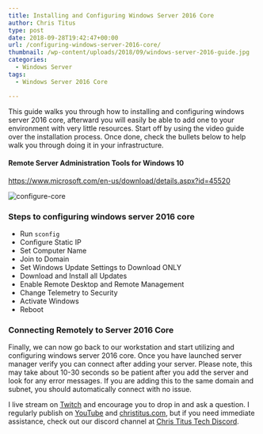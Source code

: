 ```yaml
---
title: Installing and Configuring Windows Server 2016 Core
author: Chris Titus
type: post
date: 2018-09-28T19:42:47+00:00
url: /configuring-windows-server-2016-core/
thumbnail: /wp-content/uploads/2018/09/windows-server-2016-guide.jpg
categories:
  - Windows Server
tags:
  - Windows Server 2016 Core

---
```

This guide walks you through how to installing and configuring windows server 2016 core, afterward you will easily be able to add one to your environment with very little resources. Start off by using the video guide over the installation process. Once done, check the bullets below to help walk you through doing it in your infrastructure.<!--more-->

#### Remote Server Administration Tools for Windows 10

<https://www.microsoft.com/en-us/download/details.aspx?id=45520>

![configure-core](/wp-content/uploads/2018/09/windows-server-2016.png)

### Steps to configuring windows server 2016 core

  * Run `sconfig`
  * Configure Static IP
  * Set Computer Name
  * Join to Domain
  * Set Windows Update Settings to Download ONLY
  * Download and Install all Updates
  * Enable Remote Desktop and Remote Management
  * Change Telemetry to Security
  * Activate Windows
  * Reboot

### Connecting Remotely to Server 2016 Core

Finally, we can now go back to our workstation and start utilizing and configuring windows server 2016 core. Once you have launched server manager verify you can connect after adding your server. Please note, this may take about 10-30 seconds so be patient after you add the server and look for any error messages. If you are adding this to the same domain and subnet, you should automatically connect with no issue. 

I live stream on [Twitch][1] and encourage you to drop in and ask a question. I regularly publish on [YouTube][2] and [christitus.com][3], but if you need immediate assistance, check out our discord channel at [Chris Titus Tech Discord][4].

 [1]: https://twitch.tv/christitustech
 [2]: https://www.youtube.com/c/ChrisTitusTech
 [3]: https://www.christitus.com/
 [4]: https://www.christitus.com/discord
